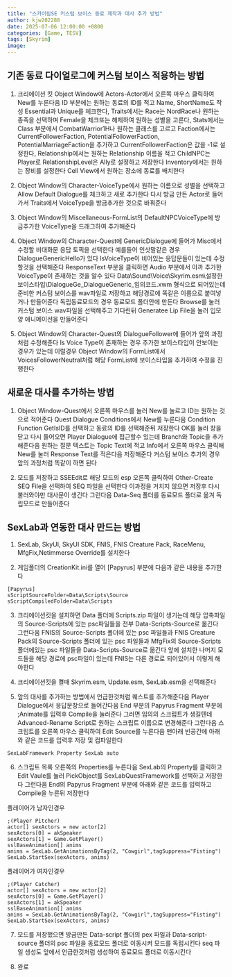 ```yaml
---
title: "스카이림SE 커스텀 보이스 동료 제작과 대사 추가 방법"
author: kjw202288
date: 2025-07-06 12:00:00 +0800
categories: [Game, TESV]
tags: [Skyrim]
image: 
---
```


## 기존 동료 다이얼로그에 커스텀 보이스 적용하는 방법

1. 크리에이션 킷 Object Window에 Actors-Actor에서 오른쪽 마우스 클릭하여 New를 누른다음 ID 부분에는 원하는 동료의 ID를 적고 Name, ShortName도 작성 Essential과 Unique를 체크한다, Traits에서는 Race는 NordRace나 원하는 종족을 선택하며 Female을 체크또는 해제하여 원하는 성별을 고른다, Stats에서는 Class 부분에서 CombatWarrior1H나 원하는 클래스를 고르고 Faction에서는 CurrentFollowerFaction, PotentialFollowerFaction, PotentialMarriageFaction을 추가하고 CurrentFollowerFaction은 값을 -1로 설정한다, Relationship에서는 원하는 Relationship 이름을 적고 ChildNPC는 Player로 RelationshipLevel은 Ally로 설정하고 저장한다 Inventory에서는 원하는 장비를 설정한다 Cell View에서 원하는 장소에 동료를 배치한다

2. Object Window의 Character-VoiceType에서 원하는 이름으로 성별을 선택하고 Allow Default Dialogue를 체크하고 새로 추가한다 다시 방금 만든 Actor로 들어가서 Traits에서 VoiceType을 방금추가한 것으로 바꿔준다

3. Object Window의 Miscellaneous-FormList의 DefaultNPCVoiceType에 방금추가한 VoiceType을 드래그하여 추가해준다

4. Object Window의 Character-Quest에 GenericDialogue에 들어가 Misc에서 수정할 비대화문 응답 토픽을 선택한다 예를들어 인삿말같은 경우 DialogueGenericHello가 있다 IsVoiceType이 비어있는 응답문들이 있는데 수정할것을 선택해준다 ResponseText 부분을 클릭하면 Audio 부분에서 아까 추가한 VoiceType이 존재하는 것을 알수 있다 Data\Sound\Voice\Skyrim.esm\설정한보이스타입\DialogueGe_DialogueGeneric_임의코드.xwm 형식으로 되어있는데 준비한 커스텀 보이스를 wav파일로 저장하고 해당경로에 똑같은 이름으로 붙여넣거나 만들어준다 독립동료모드의 경우 동료모드 폴더안에 만든다 Browse를 눌러 커스텀 보이스 wav파일을 선택해주고 기다린뒤 Generatee Lip File을 눌러 입모양 애니메이션을 만들어준다 

5. Object Window의 Character-Quest의 DialogueFollower에 들어가 앞의 과정처럼 수정해준다 Is Voice Type이 존재하는 경우 추가한 보이스타입이 안보이는 경우가 있는데 이럴경우 Object Window의 FormList에서 VoicesFollowerNeutral처럼 해당 FormList에 보이스타입을 추가하여 수정을 진행한다

## 새로운 대사를 추가하는 방법

1. Object Window-Quest에서 오른쪽 마우스를 눌러 New를 눌르고 ID는 원하는 것으로 적어준다 Quest Dialogue Conditions에서 New를 누른다음 Condition Function GetIsID를 선택하고 동료의 ID를 선택해준뒤 저장한다 OK를 눌러 창을 닫고 다시 들어오면 Player Dialogue에 접근할수 있는데 Branch와 Topic을 추가해준다음 원하는 질문 텍스트는 Topic Text에 적고 Info에서 오른쪽 마우스 클릭해 New를 눌러 Response Text를 적은다음 저장해준다 커스텀 보이스 추가의 경우 앞의 과정처럼 똑같이 하면 된다

2. 모드를 저장하고 SSEEdit로 해당 모드의 esp 오른쪽 클릭하여 Other-Create SEQ File을 선택하여 SEQ 파일을 선택한다 이과정을 거치지 않으면 저장후 다시 불러와야만 대사문이 생긴다 그런다음 Data-Seq 폴더를 동료모드 폴더로 옮겨 독립모드로 만들어준다

## SexLab과 연동한 대사 만드는 방법

1. SexLab, SkyUI, SkyUI SDK, FNIS, FNIS Creature Pack, RaceMenu, MfgFix,Netimmerse Override를 설치한다

2. 게임폴더의 CreationKit.ini를 열어 [Papyrus] 부분에 다음과 같은 내용을 추가한다

```
[Papyrus]
sScriptSourceFolder=Data\Scripts\Source
sScriptCompiledFolder=Data\Scripts
```
3. 크리에이션킷을 설치하면 Data 폴더에 Scripts.zip 파일이 생기는데 해당 압축파일의 Source-Scripts에 있는 psc파일들을 전부 Data-Scripts-Source로 옮긴다 그런다음 FNIS의 Source-Scripts 폴더에 있는 psc 파일들과 FNIS Creature Pack의 Source-Scripts 폴더에 있는 psc 파일들과 MfgFix의 Source-Scripts 폴더에있는 psc 파일들을 Data-Scripts-Source로 옮긴다 앞에 설치한 나머지 모드들을 해당 경로에 psc파일이 있는데 FNIS는 다른 경로로 되어있어서 이렇게 해야한다 

4. 크리에이션킷을 켤때 Skyrim.esm, Update.esm, SexLab.esm을 선택해준다

5. 앞의 대사를 추가하는 방법에서 언급한것처럼 퀘스트를 추가해준다음 Player Dialogue에서 응답문창으로 들어간다음 End 부분의 Papyrus Fragment 부분에 ;Animate를 입력후 Compile을 눌러준다 그러면 임의의 스크립트가 생길텐데 Advanced-Rename Script로 원하는 스크립트 이름으로 변경해준다 그런다음 스크립트를 오른쪽 마우스 클릭하여 Edit Source를 누른다음 맨아래 빈공간에 아래와 같은 코드를 입력후 저장 및 컴파일한다

```
SexLabFramework Property SexLab auto
```

6. 스크립트 목록 오른쪽의 Properties를 누른다음 SexLab의 Property를 클릭하고 Edit Vaule를 눌러 PickObject를 SexLabQuestFramework를 선택하고 저장한다 그런다음 End의 Papyrus Fragment 부분에 아래와 같은 코드를 입력하고 Compile을 누른뒤 저장한다

플레이어가 남자인경우

```
;(Player Pitcher)
actor[] sexActors = new actor[2]
sexActors[0] = akSpeaker
sexActors[1] = Game.GetPlayer()
sslBaseAnimation[] anims
anims = SexLab.GetAnimationsByTag(2, "Cowgirl",tagSuppress="Fisting")
SexLab.StartSex(sexActors, anims)
```

플레이어가 여자인경우
```
;(Player Catcher)
actor[] sexActors = new actor[2]
sexActors[0] = Game.GetPlayer()
sexActors[1] = akSpeaker
sslBaseAnimation[] anims
anims = SexLab.GetAnimationsByTag(2, "Cowgirl",tagSuppress="Fisting")
SexLab.StartSex(sexActors, anims)
```

7. 모드를 저장했으면 방금만든 Data-script 폴더의 pex 파일과 Data-script-source 폴더의 psc 파일을 동료모드 폴더로 이동시켜 모드를 독립시킨다 seq 파일 생성도 앞에서 언급한것처럼 생성하여 동료모드 폴더로 이동시킨다

8. 완료
